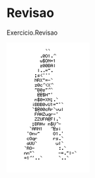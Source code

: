 # Revisao
Exercicio.Revisao

![Homem Letra](https://github.com/RickNarciso/Revisao/blob/master/GifsAnimados119.gif)
